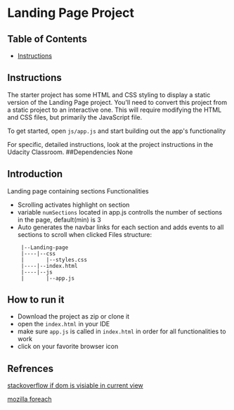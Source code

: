 # Landing Page Project

## Table of Contents

* [Instructions](#instructions)



## Instructions

The starter project has some HTML and CSS styling to display a static version of the Landing Page project. You'll need to convert this project from a static project to an interactive one. This will require modifying the HTML and CSS files, but primarily the JavaScript file.

To get started, open `js/app.js` and start building out the app's functionality

For specific, detailed instructions, look at the project instructions in the Udacity Classroom.
##Dependencies
None

## Introduction 
Landing page containing sections
Functionalities
- Scrolling activates highlight on section
- variable `numSections` located in app.js controlls the number of sections in the page, default(min) is 3
- Auto generates the navbar links for each section and adds events to all sections to scroll when clicked
Files structure:
   ````
    |--Landing-page 
    |----|--css
    |       |--styles.css    
    |----|--index.html
    |----|--js
    |       |--app.js
   ````
## How to run it
- Download the project as zip or clone it
- open the `index.html` in your IDE
- make sure `app.js` is called in `index.html` in order for all functionalities to work
- click on your favorite browser icon

## Refrences 
  [stackoverflow if dom is visiable in current view](https://stackoverflow.com/questions/123999/how-can-i-tell-if-a-dom-element-is-visible-in-the-current-viewport)
  
  [mozilla foreach](https://developer.mozilla.org/en-US/docs/Web/JavaScript/Reference/Global_Objects/Array/forEach)